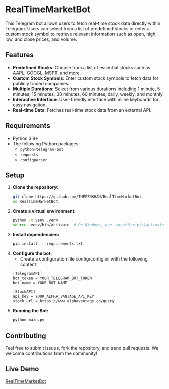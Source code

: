 # RealTimeMarketBot

This Telegram bot allows users to fetch real-time stock data directly within Telegram. Users can select from a list of predefined stocks or enter a custom stock symbol to retrieve relevant information such as open, high, low, and close prices, and volume.

## Features

- **Predefined Stocks**: Choose from a list of essential stocks such as AAPL, GOOGL, MSFT, and more.
- **Custom Stock Symbols**: Enter custom stock symbols to fetch data for publicly traded companies.
- **Multiple Durations**: Select from various durations including 1 minute, 5 minutes, 15 minutes, 30 minutes, 60 minutes, daily, weekly, and monthly.
- **Interactive Interface**: User-friendly interface with inline keyboards for easy navigation.
- **Real-time Data**: Fetches real-time stock data from an external API.

## Requirements

- Python 3.8+
- The following Python packages:
  - `python-telegram-bot`
  - `requests`
  - `configparser`

## Setup

1. **Clone the repository:**
   ```bash
   git clone https://github.com/THEFZNKHAN/RealTimeMarketBot
   cd RealTimeMarketBot
    ```
2. **Create a virtual environment:**
    ```bash
    python -m venv .venv
    source .venv/bin/activate  # On Windows, use .venv\Scripts\activate
    ```
3. **Install dependencies:**
    ```bash
    pip install -r requirements.txt
    ```
4. **Configure the bot:**
    - Create a configuration file config/config.ini with the following content
    ```bash
    [TelegramAPI]
    bot_token = YOUR_TELEGRAM_BOT_TOKEN
    bot_name = YOUR_BOT_NAME

    [StockAPI]
    api_key = YOUR_ALPHA_VANTAGE_API_KEY
    stock_url = https://www.alphavantage.co/query
    ```
5. **Running the Bot:**
    ```bash
    python main.py
    ```

## Contributing

Feel free to submit issues, fork the repository, and send pull requests. We welcome contributions from the community!

## Live Demo

[RealTimeMarketBot](https://t.me/RealTimeMarketBot)
